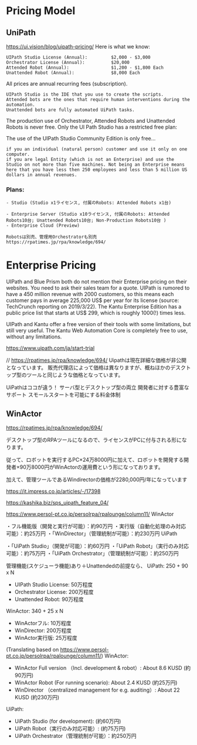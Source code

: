 

# Pricing Model

## UniPath

https://ui.vision/blog/uipath-pricing/
Here is what we know:

    UIPath Studio License (Annual): 		$2,000 - $3,000		
    Orchestrator License (Annual): 			$20,000					
    Attended Robot (Annual): 				$1,200 - $1,800 Each	
    Unattended Robot (Annual): 				$8,000 Each

All prices are annual recurring fees (subscription).

    UIPath Studio is the IDE that you use to create the scripts.
    Attended bots are the ones that require human interventions during the automation.
    Unattended bots are fully automated UiPath tasks.

The production use of Orchestrator, Attended Robots and Unattended Robots is never free. Only the UI Path Studio has a restricted free plan:

The use of the UIPath Studio Community Edition is only free…

    if you an individual (natural person) customer and use it only on one computer.
    if you are legal Entity (which is not an Enterprise) and use the Studio on not more than five machines. Not being an Enterprise means here that you have less then 250 employees and less than 5 million US dollars in annual revenues.

### Plans:
	- Studio (Studio x1ライセンス, 付属のRobots: Attended Robots x1台)

	- Enterprise Server (Studio x10ライセンス, 付属のRobots: Attended Robots10台; Unattended Robots10台; Non-Production Robots10台	)
	- Enterprise Cloud (Preview)

	Robotsは別売、管理用Orchestratorも別売
	https://rpatimes.jp/rpa/knowledge/694/

# Enterprise Pricing

UIPath and Blue Prism both do not mention their Enterprise pricing on their websites.
You need to ask their sales team for a quote. UIPath is rumored to have a 450 million revenue with 2000 customers,
 so this means each customer pays in average 225,000 US$ per year for its license (source: TechCrunch reporting on 2019/3/22). The Kantu Enterprise Edition has a public price list that starts at US$ 299, which is roughly 1000(!) times less.

UIPath and Kantu offer a free version of their tools with some limitations,
 but still very useful. The Kantu Web Automation Core is completely free to use, without any limitations.


https://www.uipath.com/ja/start-trial


// https://rpatimes.jp/rpa/knowledge/694/
Uipathは現在詳細な価格が非公開となっています。
販売代理店によって価格は異なりますが、概ねほかのデスクトップ型のツールと同じような価格となっています。

UiPathはココが違う！
    サーバ型とデスクトップ型の両立
    開発者に対する豊富なサポート
    スモールスタートを可能にする料金体制


## WinActor
https://rpatimes.jp/rpa/knowledge/694/

デスクトップ型のRPAツールになるので、ライセンスがPCに付与される形になります。

従って、ロボットを実行するPC×24万8000円に加えて、ロボットを開発する開発者×90万8000円がWinActorの運用費という形になっております。

加えて、管理ツールであるWindirectorの価格が2280,000円/年になっています


https://it.impress.co.jp/articles/-/17398





https://kashika.biz/sps_uipath_feature_04/


https://www.persol-pt.co.jp/persolrpa/rpalounge/column11/
WinActor

・フル機能版（開発と実行が可能）：約90万円
・実行版（自動化処理のみ対応可能）：約25万円
・「WinDirector」（管理統制が可能）：約230万円
UiPath

・「UiPath Studio」（開発が可能）：約60万円
・「UiPath Robot」（実行のみ対応可能）：約75万円
・「UiPath Orchestrator」（管理統制が可能）：約250万円



管理機能(スケジューラ機能)あり＋Unattendedの前提なら、
UiPath: 250 + 90 x N
  - UIPath Studio License: 		50万程度
  - Orchestrator License: 		200万程度
  - Unattended Robot: 			90万程度

WinActor: 340 + 25 x N
  - WinActorフル: 		10万程度
  - WinDirector: 		200万程度
  - WinActor実行版: 		25万程度




(Translating based on https://www.persol-pt.co.jp/persolrpa/rpalounge/column11/)
WinActor:
- WinActor Full version （Incl. development & robot）: About 8.6 KUSD (約90万円)
- WinActor Robot (For running scenario): About 2.4 KUSD (約25万円)
- WinDirector （centralized management for e.g. auditing）: About 22 KUSD (約230万円)

UiPath:
- UiPath Studio (for development): (約60万円)
- UiPath Robot（実行のみ対応可能）: (約75万円)
- UiPath Orchestrator（管理統制が可能）：約250万円





